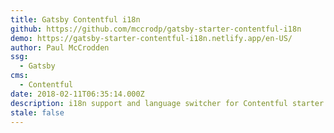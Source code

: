 ```yaml
---
title: Gatsby Contentful i18n
github: https://github.com/mccrodp/gatsby-starter-contentful-i18n
demo: https://gatsby-starter-contentful-i18n.netlify.app/en-US/
author: Paul McCrodden
ssg:
  - Gatsby
cms:
  - Contentful
date: 2018-02-11T06:35:14.000Z
description: i18n support and language switcher for Contentful starter repo
stale: false
---
```

